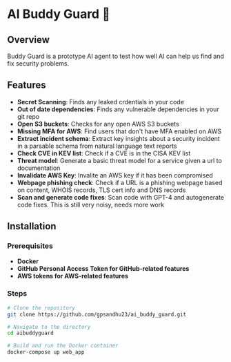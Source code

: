 # AI Buddy Guard 🦾

## Overview

Buddy Guard is a prototype AI agent to test how well AI can help us find and fix security problems.

## Features

- **Secret Scanning**: Finds any leaked crdentials in your code
- **Out of date dependencies**: Finds any vulnerable dependencies in your git repo
- **Open S3 buckets**: Checks for any open AWS S3 buckets
- **Missing MFA for AWS**: Find users that don't have MFA enabled on AWS
- **Extract incident schema**: Extract key insights about a security incident in a parsable schema from natural language text reports
- **Check CVE in KEV list**: Check if a CVE is in the CISA KEV list
- **Threat model**: Generate a basic threat model for a service given a url to documentation
- **Invalidate AWS Key**: Invalite an AWS key if it has been compromised
- **Webpage phishing check**: Check if a URL is a phishing webpage based on content, WHOIS records, TLS cert info and DNS records
- **Scan and generate code fixes**: Scan code with GPT-4 and autogenerate code fixes. This is still very noisy, needs more work

## Installation

### Prerequisites

- **Docker**
- **GitHub Personal Access Token for GitHub-related features**
- **AWS tokens for AWS-related features**

### Steps

```bash
# Clone the repository
git clone https://github.com/gpsandhu23/ai_buddy_guard.git

# Navigate to the directory
cd aibuddyguard

# Build and run the Docker container
docker-compose up web_app